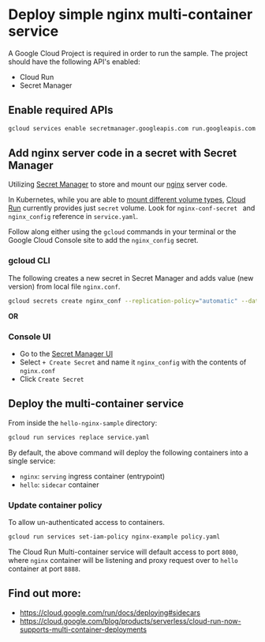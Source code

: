 # Deploy simple nginx multi-container service

A Google Cloud Project is required in order to run the sample. The project should have the following API's enabled:

* Cloud Run
* Secret Manager

## Enable required APIs

```bash
gcloud services enable secretmanager.googleapis.com run.googleapis.com
```

## Add nginx server code in a secret with Secret Manager

Utilizing [Secret Manager](https://cloud.google.com/secret-manager) to store and mount our [nginx](https://www.nginx.com/) server code.

In Kubernetes, while you are able to [mount different volume types](https://kubernetes.io/docs/concepts/storage/volumes/), 
[Cloud Run](https://cloud.google.com/run/docs/reference/yaml/v1) currently provides just `secret` volume.
Look for `nginx-conf-secret ` and `nginx_config` reference in `service.yaml`.

Follow along either using the `gcloud` commands in your terminal or the Google Cloud Console site to add the `nginx_config` secret.

### gcloud CLI

The following creates a new secret in Secret Manager and adds value (new version) from local file `nginx.conf`.

```bash
gcloud secrets create nginx_conf --replication-policy="automatic" --data-file="./nginx.conf"
```

**OR** 

### Console UI

* Go to the [Secret Manager UI](https://console.cloud.google.com/security/secret-manager)
* Select `+ Create Secret` and name it `nginx_config` with the contents of `nginx.conf`
* Click `Create Secret`

## Deploy the multi-container service

From inside the `hello-nginx-sample` directory:

```sh
gcloud run services replace service.yaml
```

By default, the above command will deploy the following containers into a single service:

* `nginx`: `serving` ingress container (entrypoint)
* `hello`: `sidecar` container

### Update container policy

To allow un-authenticated access to containers.

```bash
gcloud run services set-iam-policy nginx-example policy.yaml
```

The Cloud Run Multi-container service will default access to port `8080`,
where `nginx` container will be listening and proxy request over to `hello` container at port `8888`.

## Find out more:

* https://cloud.google.com/run/docs/deploying#sidecars
* https://cloud.google.com/blog/products/serverless/cloud-run-now-supports-multi-container-deployments
